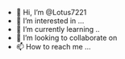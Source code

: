 - 👋 Hi, I’m @Lotus7221
- 👀 I’m interested in ...
- 🌱 I’m currently learning ..
- 💞️ I’m looking to collaborate on 
- 📫 How to reach me ...

<!---
Lotus7221/Lotus7221 is a ✨ special ✨ repository because its `README.md` (this file) appears on your GitHub profile.
You can click the Preview link to take a look at your changes.
--->
